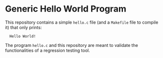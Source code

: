 # Generic Hello World Program

This repository contains a simple `hello.c` file
(and a `Makefile` file to compile it) that only prints:

```
  Hello World!
```

The program `hello.c` and this repository are meant
to validate the functionalities of a regression
testing tool.
